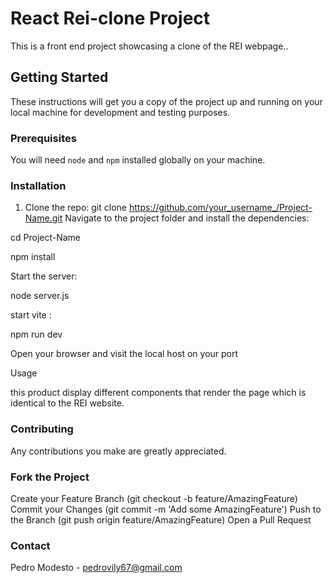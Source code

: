  
# React Rei-clone Project

This is a front end project showcasing a clone of the REI webpage..

## Getting Started

These instructions will get you a copy of the project up and running on your local machine for development and testing purposes.

### Prerequisites

You will need `node` and `npm` installed globally on your machine. 

### Installation

1. Clone the repo: 
    git clone https://github.com/your_username_/Project-Name.git
Navigate to the project folder and install the dependencies:
 
 cd Project-Name
 
npm install

Start the server:
 
node server.js

start vite :

npm run dev

Open your browser and visit the local host on your port

Usage

 this product display different components that render the page which is identical to the REI website.

 
### Contributing
Any contributions you make are greatly appreciated.

### Fork the Project

Create your Feature Branch (git checkout -b feature/AmazingFeature)
Commit your Changes (git commit -m 'Add some AmazingFeature')
Push to the Branch (git push origin feature/AmazingFeature)
Open a Pull Request


  
### Contact
Pedro Modesto - pedrovily67@gmail.com

 
